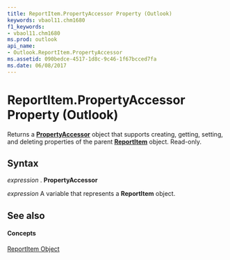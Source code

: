 ```yaml
---
title: ReportItem.PropertyAccessor Property (Outlook)
keywords: vbaol11.chm1680
f1_keywords:
- vbaol11.chm1680
ms.prod: outlook
api_name:
- Outlook.ReportItem.PropertyAccessor
ms.assetid: 090bedce-4517-1d8c-9c46-1f67bcced7fa
ms.date: 06/08/2017
---
```



# ReportItem.PropertyAccessor Property (Outlook)

Returns a **[PropertyAccessor](propertyaccessor-object-outlook.md)** object that supports creating, getting, setting, and deleting properties of the parent **[ReportItem](reportitem-object-outlook.md)** object. Read-only.


## Syntax

 _expression_ . **PropertyAccessor**

 _expression_ A variable that represents a **ReportItem** object.


## See also


#### Concepts


[ReportItem Object](reportitem-object-outlook.md)

